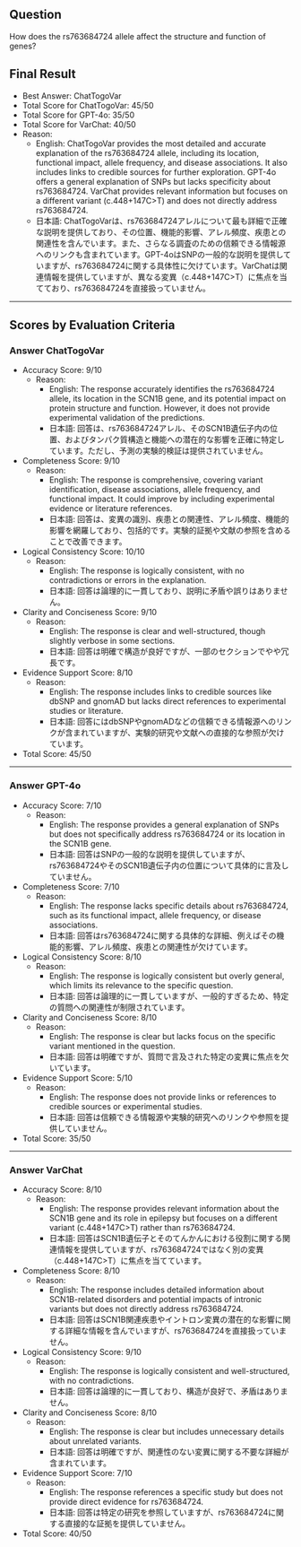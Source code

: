 ## Question

How does the rs763684724 allele affect the structure and function of genes?

## Final Result

- Best Answer: ChatTogoVar
- Total Score for ChatTogoVar: 45/50
- Total Score for GPT-4o: 35/50
- Total Score for VarChat: 40/50
- Reason:
  - English: ChatTogoVar provides the most detailed and accurate explanation of the rs763684724 allele, including its location, functional impact, allele frequency, and disease associations. It also includes links to credible sources for further exploration. GPT-4o offers a general explanation of SNPs but lacks specificity about rs763684724. VarChat provides relevant information but focuses on a different variant (c.448+147C>T) and does not directly address rs763684724.
  - 日本語: ChatTogoVarは、rs763684724アレルについて最も詳細で正確な説明を提供しており、その位置、機能的影響、アレル頻度、疾患との関連性を含んでいます。また、さらなる調査のための信頼できる情報源へのリンクも含まれています。GPT-4oはSNPの一般的な説明を提供していますが、rs763684724に関する具体性に欠けています。VarChatは関連情報を提供していますが、異なる変異（c.448+147C>T）に焦点を当てており、rs763684724を直接扱っていません。

---

## Scores by Evaluation Criteria

### Answer ChatTogoVar
- Accuracy Score: 9/10
  - Reason: 
    - English: The response accurately identifies the rs763684724 allele, its location in the SCN1B gene, and its potential impact on protein structure and function. However, it does not provide experimental validation of the predictions.
    - 日本語: 回答は、rs763684724アレル、そのSCN1B遺伝子内の位置、およびタンパク質構造と機能への潜在的な影響を正確に特定しています。ただし、予測の実験的検証は提供されていません。
- Completeness Score: 9/10
  - Reason: 
    - English: The response is comprehensive, covering variant identification, disease associations, allele frequency, and functional impact. It could improve by including experimental evidence or literature references.
    - 日本語: 回答は、変異の識別、疾患との関連性、アレル頻度、機能的影響を網羅しており、包括的です。実験的証拠や文献の参照を含めることで改善できます。
- Logical Consistency Score: 10/10
  - Reason: 
    - English: The response is logically consistent, with no contradictions or errors in the explanation.
    - 日本語: 回答は論理的に一貫しており、説明に矛盾や誤りはありません。
- Clarity and Conciseness Score: 9/10
  - Reason: 
    - English: The response is clear and well-structured, though slightly verbose in some sections.
    - 日本語: 回答は明確で構造が良好ですが、一部のセクションでやや冗長です。
- Evidence Support Score: 8/10
  - Reason: 
    - English: The response includes links to credible sources like dbSNP and gnomAD but lacks direct references to experimental studies or literature.
    - 日本語: 回答にはdbSNPやgnomADなどの信頼できる情報源へのリンクが含まれていますが、実験的研究や文献への直接的な参照が欠けています。
- Total Score: 45/50

---

### Answer GPT-4o
- Accuracy Score: 7/10
  - Reason: 
    - English: The response provides a general explanation of SNPs but does not specifically address rs763684724 or its location in the SCN1B gene.
    - 日本語: 回答はSNPの一般的な説明を提供していますが、rs763684724やそのSCN1B遺伝子内の位置について具体的に言及していません。
- Completeness Score: 7/10
  - Reason: 
    - English: The response lacks specific details about rs763684724, such as its functional impact, allele frequency, or disease associations.
    - 日本語: 回答はrs763684724に関する具体的な詳細、例えばその機能的影響、アレル頻度、疾患との関連性が欠けています。
- Logical Consistency Score: 8/10
  - Reason: 
    - English: The response is logically consistent but overly general, which limits its relevance to the specific question.
    - 日本語: 回答は論理的に一貫していますが、一般的すぎるため、特定の質問への関連性が制限されています。
- Clarity and Conciseness Score: 8/10
  - Reason: 
    - English: The response is clear but lacks focus on the specific variant mentioned in the question.
    - 日本語: 回答は明確ですが、質問で言及された特定の変異に焦点を欠いています。
- Evidence Support Score: 5/10
  - Reason: 
    - English: The response does not provide links or references to credible sources or experimental studies.
    - 日本語: 回答は信頼できる情報源や実験的研究へのリンクや参照を提供していません。
- Total Score: 35/50

---

### Answer VarChat
- Accuracy Score: 8/10
  - Reason: 
    - English: The response provides relevant information about the SCN1B gene and its role in epilepsy but focuses on a different variant (c.448+147C>T) rather than rs763684724.
    - 日本語: 回答はSCN1B遺伝子とそのてんかんにおける役割に関する関連情報を提供していますが、rs763684724ではなく別の変異（c.448+147C>T）に焦点を当てています。
- Completeness Score: 8/10
  - Reason: 
    - English: The response includes detailed information about SCN1B-related disorders and potential impacts of intronic variants but does not directly address rs763684724.
    - 日本語: 回答はSCN1B関連疾患やイントロン変異の潜在的な影響に関する詳細な情報を含んでいますが、rs763684724を直接扱っていません。
- Logical Consistency Score: 9/10
  - Reason: 
    - English: The response is logically consistent and well-structured, with no contradictions.
    - 日本語: 回答は論理的に一貫しており、構造が良好で、矛盾はありません。
- Clarity and Conciseness Score: 8/10
  - Reason: 
    - English: The response is clear but includes unnecessary details about unrelated variants.
    - 日本語: 回答は明確ですが、関連性のない変異に関する不要な詳細が含まれています。
- Evidence Support Score: 7/10
  - Reason: 
    - English: The response references a specific study but does not provide direct evidence for rs763684724.
    - 日本語: 回答は特定の研究を参照していますが、rs763684724に関する直接的な証拠を提供していません。
- Total Score: 40/50
